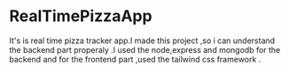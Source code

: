 # RealTimePizzaApp
It's is real time pizza tracker app.I made this project ,so i can understand the backend part properaly .I used the node,express and mongodb for the backend and for the frontend part ,used the tailwind css framework .
